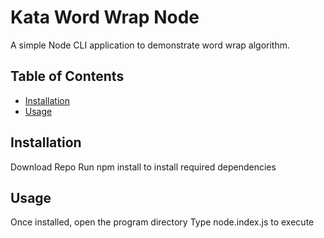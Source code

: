 # Kata Word Wrap Node

A simple Node CLI application to demonstrate word wrap algorithm. 

## Table of Contents

- [Installation](#installation)
- [Usage](#usage)

## Installation

Download Repo
Run npm install to install required dependencies

## Usage

Once installed, open the program directory 
Type node.index.js to execute




